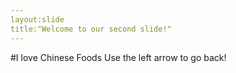 ```yaml
---
layout:slide
title:"Welcome to our second slide!"
---
```

#I love Chinese Foods
Use the left arrow to go back!
